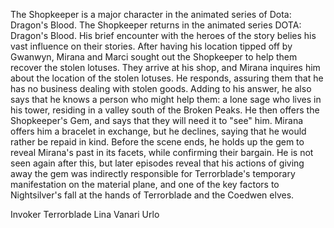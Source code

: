 The Shopkeeper is a major character in the animated series of Dota: Dragon's Blood.
The Shopkeeper returns in the animated series DOTA: Dragon's Blood. His brief encounter with the heroes of the story belies his vast influence on their stories.
After having his location tipped off by Gwanwyn, Mirana and Marci sought out the Shopkeeper to help them recover the stolen lotuses. They arrive at his shop, and Mirana inquires him about the location of the stolen lotuses. He responds, assuring them that he has no business dealing with stolen goods. Adding to his answer, he also says that he knows a person who might help them: a lone sage who lives in his tower, residing in a valley south of the Broken Peaks. He then offers the Shopkeeper's Gem, and says that they will need it to "see" him.
Mirana offers him a bracelet in exchange, but he declines, saying that he would rather be repaid in kind. Before the scene ends, he holds up the gem to reveal Mirana's past in its facets, while confirming their bargain.
He is not seen again after this, but later episodes reveal that his actions of giving away the gem was indirectly responsible for Terrorblade's temporary manifestation on the material plane, and one of the key factors to Nightsilver's fall at the hands of Terrorblade and the Coedwen elves.

Invoker  Terrorblade
Lina Vanari Urlo
